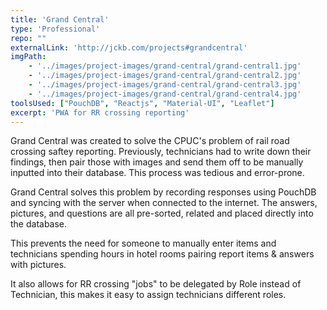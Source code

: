 ```yaml
---
title: 'Grand Central'
type: 'Professional'
repo: ""
externalLink: 'http://jckb.com/projects#grandcentral'
imgPath: 
    - '../images/project-images/grand-central/grand-central1.jpg'
    - '../images/project-images/grand-central/grand-central2.jpg'
    - '../images/project-images/grand-central/grand-central3.jpg'
    - '../images/project-images/grand-central/grand-central4.jpg'
toolsUsed: ["PouchDB", "Reactjs", "Material-UI", "Leaflet"]
excerpt: 'PWA for RR crossing reporting'
---
```



Grand Central was created to solve the CPUC's problem of 
rail road crossing saftey reporting. Previously, technicians 
had to write down their findings, then pair those with images
and send them off to be manually inputted into their database. 
This process was tedious and error-prone.

Grand Central solves this problem by recording responses 
using PouchDB and syncing with the server when connected to the
internet. The answers, pictures, and questions are all pre-sorted, related
and placed directly into the database. 

This prevents the need for someone to manually enter items and technicians spending hours
in hotel rooms pairing report items & answers with pictures.
          
It also allows for RR crossing "jobs" to be delegated by Role instead of Technician, this makes it easy to assign technicians different roles. 